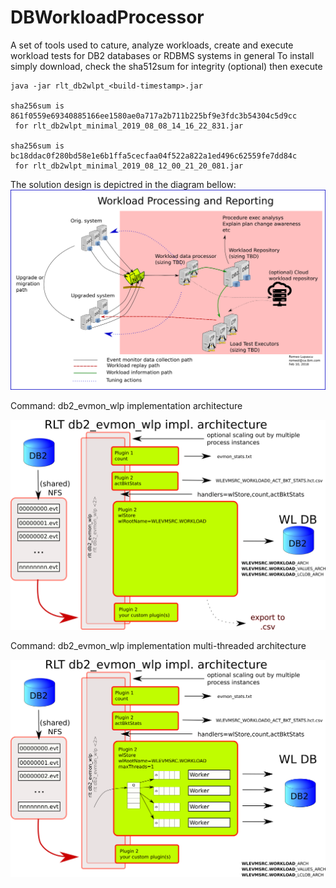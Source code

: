 # DBWorkloadProcessor
A set of tools used to cature, analyze workloads, create and execute workload tests for DB2 databases or RDBMS systems in general
To install simply download, check the sha512sum for integrity (optional) then execute
```shell
java -jar rlt_db2wlpt_<build-timestamp>.jar

sha256sum is 861f0559e69340885166ee1580ae0a717a2b711b225bf9e3fdc3b54304c5d9cc 
 for rlt_db2wlpt_minimal_2019_08_08_14_16_22_831.jar

sha256sum is bc18ddac0f280bd58e1e6b1ffa5cecfaa04f522a822a1ed496c62559fe7dd84c 
 for rlt_db2wlpt_minimal_2019_08_12_00_21_20_081.jar
```
The solution design is depictred in the diagram bellow:
![Design](workload_processing_system_design.png)

Command: db2_evmon_wlp implementation architecture

![db2_evmon_wlp implementation architecture](db2_evmon_etl_architecture.png)


Command: db2_evmon_wlp implementation multi-threaded architecture

![db2_evmon_wlp implementation MT architecture](db2_evmon_etl_architecture_MT_insert.png)

